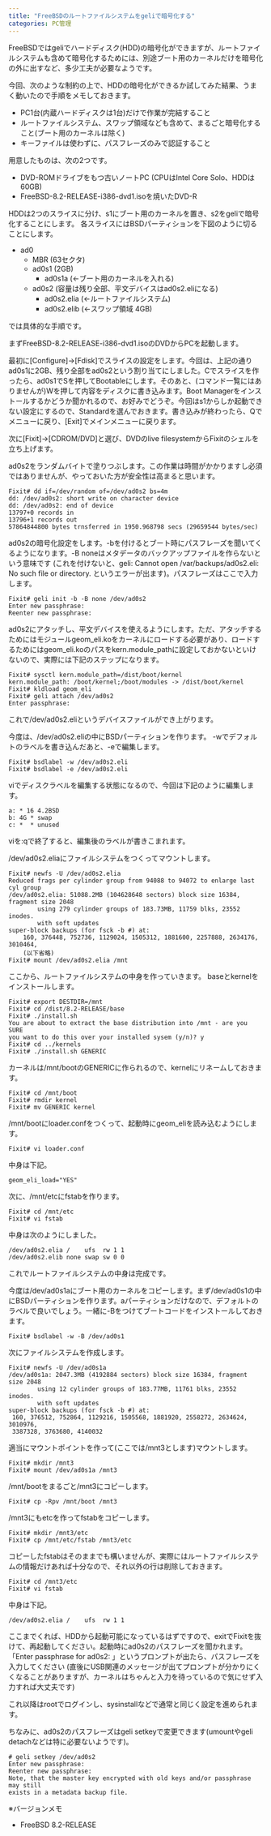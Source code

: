 ```yaml
---
title: "FreeBSDのルートファイルシステムをgeliで暗号化する"
categories: PC管理
---
```


FreeBSDではgeliでハードディスク(HDD)の暗号化ができますが、ルートファイルシステムも含めて暗号化するためには、別途ブート用のカーネルだけを暗号化の外に出すなど、多少工夫が必要なようです。

今回、次のような制約の上で、HDDの暗号化ができるか試してみた結果、うまく動いたので手順をメモしておきます。

- PC1台(内蔵ハードディスクは1台)だけで作業が完結すること
- ルートファイルシステム、スワップ領域なども含めて、まるごと暗号化すること(ブート用のカーネルは除く)
- キーファイルは使わずに、パスフレーズのみで認証すること

用意したものは、次の2つです。

- DVD-ROMドライブをもつ古いノートPC (CPUはIntel Core Solo、HDDは60GB)
- FreeBSD-8.2-RELEASE-i386-dvd1.isoを焼いたDVD-R

HDDは2つのスライスに分け、s1にブート用のカーネルを置き、s2をgeliで暗号化することにします。
各スライスにはBSDパーティションを下図のように切ることにします。

- ad0
  - MBR (63セクタ)
  - ad0s1 (2GB)
    - ad0s1a (←ブート用のカーネルを入れる)
  - ad0s2 (容量は残り全部、平文デバイスはad0s2.eliになる)
    - ad0s2.elia (←ルートファイルシステム)
    - ad0s2.elib (←スワップ領域 4GB)

では具体的な手順です。

まずFreeBSD-8.2-RELEASE-i386-dvd1.isoのDVDからPCを起動します。

最初に[Configure]→[Fdisk]でスライスの設定をします。今回は、上記の通りad0s1に2GB、残り全部をad0s2という割り当てにしました。Cでスライスを作ったら、ad0s1でSを押してBootableにします。そのあと、(コマンド一覧にはありませんが)Wを押して内容をディスクに書き込みます。Boot Managerをインストールするかどうか聞かれるので、お好みでどうぞ。今回はs1からしか起動できない設定にするので、Standardを選んでおきます。書き込みが終わったら、Qでメニューに戻り、[Exit]でメインメニューに戻ります。

次に[Fixit]→[CDROM/DVD]と選び、DVDのlive filesystemからFixitのシェルを立ち上げます。

ad0s2をランダムバイトで塗りつぶします。この作業は時間がかかりますし必須ではありませんが、やっておいた方が安全性は高まると思います。

```console
Fixit# dd if=/dev/random of=/dev/ad0s2 bs=4m
dd: /dev/ad0s2: short write on character device
dd: /dev/ad0s2: end of device
13797+0 records in
13796+1 records out
57864844800 bytes trnsferred in 1950.968798 secs (29659544 bytes/sec)
```

ad0s2の暗号化設定をします。-bを付けるとブート時にパスフレーズを聞いてくるようになります。-B noneはメタデータのバックアップファイルを作らないという意味です (これを付けないと、geli: Cannot open /var/backups/ad0s2.eli: No such file or directory. というエラーが出ます)。パスフレーズはここで入力します。

```console
Fixit# geli init -b -B none /dev/ad0s2
Enter new passphrase:
Reenter new passphrase:
```

ad0s2にアタッチし、平文デバイスを使えるようにします。ただ、アタッチするためにはモジュールgeom_eli.koをカーネルにロードする必要があり、ロードするためにはgeom_eli.koのパスをkern.module_pathに設定しておかないといけないので、実際には下記のステップになります。

```console
Fixit# sysctl kern.module_path=/dist/boot/kernel
kern.module_path: /boot/kernel;/boot/modules -> /dist/boot/kernel
Fixit# kldload geom_eli
Fixit# geli attach /dev/ad0s2
Enter passphrase:
```

これで/dev/ad0s2.eliというデバイスファイルができ上がります。

今度は、/dev/ad0s2.eliの中にBSDパーティションを作ります。
-wでデフォルトのラベルを書き込んだあと、-eで編集します。

```console
Fixit# bsdlabel -w /dev/ad0s2.eli
Fixit# bsdlabel -e /dev/ad0s2.eli
```

viでディスクラベルを編集する状態になるので、今回は下記のように編集します。

```plaintext
a: * 16 4.2BSD
b: 4G * swap
c: *  * unused
```

viを:qで終了すると、編集後のラベルが書きこまれます。

/dev/ad0s2.eliaにファイルシステムをつくってマウントします。

```console
Fixit# newfs -U /dev/ad0s2.elia
Reduced frags per cylinder group from 94088 to 94072 to enlarge last cyl group
/dev/ad0s2.elia: 51088.2MB (104628648 sectors) block size 16384, fragment size 2048
        using 279 cylinder groups of 183.73MB, 11759 blks, 23552 inodes.
        with soft updates
super-block backups (for fsck -b #) at:
    160, 376448, 752736, 1129024, 1505312, 1881600, 2257888, 2634176, 3010464,
    (以下省略)
Fixit# mount /dev/ad0s2.elia /mnt
```

ここから、ルートファイルシステムの中身を作っていきます。
baseとkernelをインストールします。

```console
Fixit# export DESTDIR=/mnt
Fixit# cd /dist/8.2-RELEASE/base
Fixit# ./install.sh
You are about to extract the base distribution into /mnt - are you SURE
you want to do this over your installed sysem (y/n)? y
Fixit# cd ../kernels
Fixit# ./install.sh GENERIC
```

カーネルは/mnt/bootのGENERICに作られるので、kernelにリネームしておきます。

```console
Fixit# cd /mnt/boot
Fixit# rmdir kernel
Fixit# mv GENERIC kernel
```

/mnt/bootにloader.confをつくって、起動時にgeom_eliを読み込むようにします。

```console
Fixit# vi loader.conf
```

中身は下記。

```shell
geom_eli_load="YES"
```

次に、/mnt/etcにfstabを作ります。

```console
Fixit# cd /mnt/etc
Fixit# vi fstab
```

中身は次のようにしました。

```plaintext
/dev/ad0s2.elia /    ufs  rw 1 1
/dev/ad0s2.elib none swap sw 0 0
```

これでルートファイルシステムの中身は完成です。

今度は/dev/ad0s1aにブート用のカーネルをコピーします。まず/dev/ad0s1の中にBSDパーティションを作ります。aパーティションだけなので、デフォルトのラベルで良いでしょう。一緒に-Bをつけてブートコードをインストールしておきます。

```console
Fixit# bsdlabel -w -B /dev/ad0s1
```

次にファイルシステムを作成します。

```console
Fixit# newfs -U /dev/ad0s1a
/dev/ad0s1a: 2047.3MB (4192884 sectors) block size 16384, fragment size 2048
        using 12 cylinder groups of 183.77MB, 11761 blks, 23552 inodes.
        with soft updates
super-block backups (for fsck -b #) at:
 160, 376512, 752864, 1129216, 1505568, 1881920, 2558272, 2634624, 3010976,
 3387328, 3763680, 4140032
```

適当にマウントポイントを作って(ここでは/mnt3とします)マウントします。

```console
Fixit# mkdir /mnt3
Fixit# mount /dev/ad0s1a /mnt3
```

/mnt/bootをまるごと/mnt3にコピーします。

```console
Fixit# cp -Rpv /mnt/boot /mnt3
```

/mnt3にもetcを作ってfstabをコピーします。

```console
Fixit# mkdir /mnt3/etc
Fixit# cp /mnt/etc/fstab /mnt3/etc
```

コピーしたfstabはそのままでも構いませんが、実際にはルートファイルシステムの情報だけあれば十分なので、それ以外の行は削除しておきます。

```console
Fixit# cd /mnt3/etc
Fixit# vi fstab
```

中身は下記。

```plaintext
/dev/ad0s2.elia /    ufs  rw 1 1
```

ここまでくれば、HDDから起動可能になっているはずですので、exitでFixitを抜けて、再起動してください。起動時にad0s2のパスフレーズを聞かれます。「Enter passphrase for ad0s2: 」というプロンプトが出たら、パスフレーズを入力してください (直後にUSB関連のメッセージが出てプロンプトが分かりにくくなることがありますが、カーネルはちゃんと入力を待っているので気にせず入力すれば大丈夫です)

これ以降はrootでログインし、sysinstallなどで通常と同じく設定を進められます。

ちなみに、ad0s2のパスフレーズはgeli setkeyで変更できます(umountやgeli detachなどは特に必要ないようです)。

```console
# geli setkey /dev/ad0s2
Enter new passphrase:
Reenter new passphrase:
Note, that the master key encrypted with old keys and/or passphrase may still
exists in a metadata backup file.
```

※バージョンメモ

- FreeBSD 8.2-RELEASE
